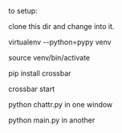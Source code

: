 to setup:

clone this dir and change into it.

virtualenv --python=pypy venv

source venv/bin/activate

pip install crossbar

crossbar start

python chattr.py in one window

python main.py in another
